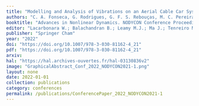 ```yaml
---
title: "Modelling and Analysis of Vibrations on an Aerial Cable Car System with Moving Mass"
authors: "C. A. Fonseca, G. Rodrigues, G. F. S. Rebouças, M. C. Pereira, A. Cunha Jr"
booktitle: "Advances in Nonlinear Dynamics. NODYCON Conference Proceedings Series"
editor: "Lacarbonara W.; Balachandran B.; Leamy M.J.; Ma J.; Tenreiro Machado J.A.; Stepan G."
publisher: "Springer Cham"
year: "2022"
doi: "https://doi.org/10.1007/978-3-030-81162-4_21"
pdf: "https://doi.org/10.1007/978-3-030-81162-4_21"
arxiv: 
hal: "https://hal.archives-ouvertes.fr/hal-03130836v2"
image: "GraphicalAbstract_Conf_2022_NODYCON2021-1.png"
layout: none
date: 2022-01-01
collection: publications
category: conferences
permalink: /publications/ConferencePaper_2022_NODYCON2021-1
---
```

